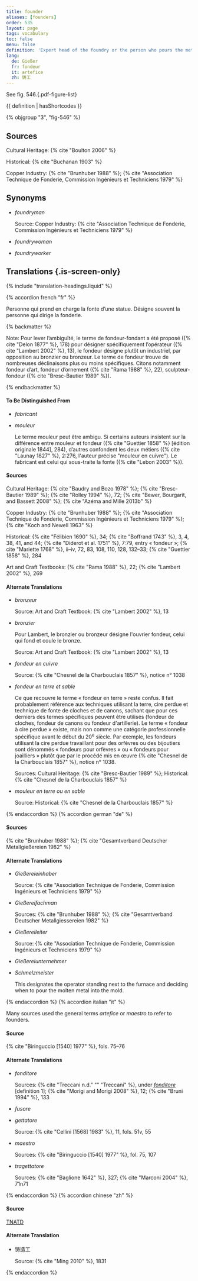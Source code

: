 ```yaml
---
title: founder
aliases: [founders]
order: 535
layout: page
tags: vocabulary
toc: false
menu: false
definition: 'Expert head of the foundry or the person who pours the metal. Person(s) responsible for the translation of the artist’s sculptural {% def "model" %} into cast metal sculptures. This may entail a variety of specialized operations, from {% def "mold" %} making to wax chasing, investing, alloying, casting, {% def "fettling" %}, assembling, {% def "chasing" %}, and patination. The artist may in some cases also take on one or more of these roles.'
lang:
  de: Gießer
  fr: fondeur
  it: artefice
  zh: 铸工
---
```


See fig. 546.{.pdf-figure-list}

{{ definition | hasShortcodes }}

{% objgroup "3", "fig-546" %}

## Sources

Cultural Heritage: {% cite "Boulton 2006" %}

Historical: {% cite "Buchanan 1903" %}

Copper Industry: {% cite "Brunhuber 1988" %}; {% cite "Association Technique de Fonderie, Commission Ingénieurs et Techniciens 1979" %}

## Synonyms

- *foundryman*

    Source: Copper Industry: {% cite "Association Technique de Fonderie, Commission Ingénieurs et Techniciens 1979" %}

- *foundrywoman*

- *foundryworker*

## Translations {.is-screen-only}

<div class="accordion">
{% include "translation-headings.liquid" %}

{% accordion french "fr" %}

Personne qui prend en charge la fonte d’une statue. Désigne souvent la personne qui dirige la fonderie.

{% backmatter %}

Note: Pour lever l’ambiguïté, le terme de fondeur-fondant a été proposé ({% cite "Delon 1877" %}, 178) pour désigner spécifiquement l’opérateur ({% cite "Lambert 2002" %}, 13), le fondeur désigne plutôt un industriel, par opposition au bronzier ou bronzeur. Le terme de fondeur trouve de nombreuses déclinaisons plus ou moins spécifiques. Citons notamment fondeur d’art, fondeur d’ornement ({% cite "Rama 1988" %}, 22), sculpteur-fondeur ({% cite "Bresc-Bautier 1989" %}).

{% endbackmatter %}

#### To Be Distinguished From

- *fabricant*

- *mouleur*

    Le terme mouleur peut être ambigu. Si certains auteurs insistent sur la différence entre mouleur et fondeur ({% cite "Guettier 1858" %} [édition originale 1844], 284), d’autres confondent les deux métiers ({% cite "Launay 1827" %}, 2:276, l'auteur précise "mouleur en cuivre"). Le fabricant est celui qui sous-traite la fonte ({% cite "Lebon 2003" %}).

#### Sources

Cultural Heritage: {% cite "Baudry and Bozo 1978" %}; {% cite "Bresc-Bautier 1989" %}; {% cite "Rolley 1994" %}, 72; {% cite "Bewer, Bourgarit, and Bassett 2008" %}; {% cite "Azéma and Mille 2013b" %}

Copper Industry: {% cite "Brunhuber 1988" %}; {% cite "Association Technique de Fonderie, Commission Ingénieurs et Techniciens 1979" %}; {% cite "Koch and Newell 1963" %}

Historical: {% cite "Félibien 1690" %}, 34; {% cite "Boffrand 1743" %}, 3, 4, 38, 41, and 44; {% cite "Diderot et al. 1751" %}, 7:79, entry « fondeur »; {% cite "Mariette 1768" %}, ii–iv, 72, 83, 108, 110, 128, 132–33; {% cite "Guettier 1858" %}, 284

Art and Craft Textbooks: {% cite "Rama 1988" %}, 22; {% cite "Lambert 2002" %}, 269

#### Alternate Translations

- *bronzeur*

    Source: Art and Craft Textbook: {% cite "Lambert 2002" %}, 13

- *bronzier*

    Pour Lambert, le bronzier ou bronzeur désigne l'ouvrier fondeur, celui qui fond et coule le bronze.

    Source: Art and Craft Textbook: {% cite "Lambert 2002" %}, 13

- *fondeur en cuivre*

    Source: {% cite "Chesnel de la Charbouclais 1857" %}, notice n° 1038

- *fondeur en terre et sable*

    Ce que recouvre le terme « fondeur en terre » reste confus. Il fait probablement référence aux techniques utilisant la terre, cire perdue et technique de fonte de cloches et de canons, sachant que pour ces derniers des termes spécifiques peuvent être utilisés (fondeur de cloches, fondeur de canons ou fondeur d'artillerie). Le terme « fondeur à cire perdue » existe, mais non comme une catégorie professionnelle spécifique avant le début du 20<sup>e</sup> siècle. Par exemple, les fondeurs utilisant la cire perdue travaillant pour des orfèvres ou des bijoutiers sont dénommés « fondeurs pour orfèvres » ou « fondeurs pour joailliers » plutôt que par le procédé mis en œuvre {% cite "Chesnel de la Charbouclais 1857" %}, notice n° 1038.

    Sources: Cultural Heritage: {% cite "Bresc-Bautier 1989" %}; Historical: {% cite "Chesnel de la Charbouclais 1857" %}

- *mouleur en terre ou en sable*

    Source: Historical: {% cite "Chesnel de la Charbouclais 1857" %}

{% endaccordion %}
{% accordion german "de" %}

#### Sources

{% cite "Brunhuber 1988" %}; {% cite "Gesamtverband Deutscher Metallgießereien 1982" %}

#### Alternate Translations

- *Gießereieinhaber*

    Source: {% cite "Association Technique de Fonderie, Commission Ingénieurs et Techniciens 1979" %}

- *Gießereifachman*

    Sources: {% cite "Brunhuber 1988" %}; {% cite "Gesamtverband Deutscher Metallgiessereien 1982" %}

- *Gießereileiter*

    Source: {% cite "Association Technique de Fonderie, Commission Ingénieurs et Techniciens 1979" %}

- *Gießereiunternehmer*

- *Schmelzmeister*

    This designates the operator standing next to the furnace and deciding when to pour the molten metal into the mold.

{% endaccordion %}
{% accordion italian "it" %}

Many sources used the general terms *artefice* or *maestro* to refer to founders.

#### Source

{% cite "Biringuccio [1540] 1977" %}, fols. 75–76

#### Alternate Translations

- *fonditore*

    Sources: {% cite "Treccani n.d." "" "Treccani" %}, under [*fonditore*](https://www.treccani.it/vocabolario/ricerca/fonditore/) [definition 1]; {% cite "Morigi and Morigi 2008" %}, 12; {% cite "Bruni 1994" %}, 133

- *fusore*

- *gettatore*

    Source: {% cite "Cellini [1568] 1983" %}, 11, fols. 51v, 55

- *maestro*

    Sources: {% cite "Biringuccio [1540] 1977" %}, fol. 75, 107

- *tragettatore*

    Sources: {% cite "Baglione 1642" %}, 327; {% cite "Marconi 2004" %}, 71n71

{% endaccordion %}
{% accordion chinese "zh" %}

#### Source

[TNATD](https://terms.naer.edu.tw/detail/626946/?index=3)

#### Alternate Translation

- <span lang="zh">铸造工</span>

    Source: {% cite "Ming 2010" %}, 1831

{% endaccordion %}

</div>
